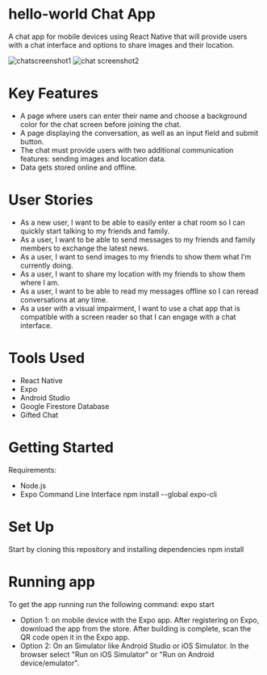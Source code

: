 # hello-world Chat App

A chat app for mobile devices using React Native that will provide users with a chat interface and options to share images and their location.

![chatscreenshot1](https://user-images.githubusercontent.com/82524635/131337578-5656828a-5ff8-42fd-a936-da0033138649.jpg)
![chat screenshot2](https://user-images.githubusercontent.com/82524635/131337593-050d1c22-e53f-491d-b1b9-dd6f6e5c34b8.jpg)

# Key Features
- A page where users can enter their name and choose a background color for the chat screen
before joining the chat.
- A page displaying the conversation, as well as an input field and submit button.
- The chat must provide users with two additional communication features: sending images
and location data.
- Data gets stored online and offline.

# User Stories
- As a new user, I want to be able to easily enter a chat room so I can quickly start talking to my
friends and family.
- As a user, I want to be able to send messages to my friends and family members to exchange
the latest news.
- As a user, I want to send images to my friends to show them what I’m currently doing.
- As a user, I want to share my location with my friends to show them where I am.
- As a user, I want to be able to read my messages offline so I can reread conversations at any
time.
- As a user with a visual impairment, I want to use a chat app that is compatible with a screen
reader so that I can engage with a chat interface.

# Tools Used
- React Native
- Expo
- Android Studio
- Google Firestore Database
- Gifted Chat

# Getting Started
Requirements:
- Node.js
- Expo Command Line Interface
npm install --global expo-cli

# Set Up
Start by cloning this repository and installing dependencies
npm install

# Running app
To get the app running run the following command:
expo start

- Option 1: on mobile device with the Expo app. After registering on Expo, download the app from the store. After building is complete, scan the QR code open it in the Expo app.
- Option 2: On an Simulator like Android Studio or iOS Simulator. In the browser select "Run on iOS Simulator" or "Run on Android device/emulator".
